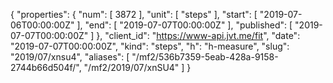 {
  "properties": {
    "num": [
      3872
    ],
    "unit": [
      "steps"
    ],
    "start": [
      "2019-07-06T00:00:00Z"
    ],
    "end": [
      "2019-07-07T00:00:00Z"
    ],
    "published": [
      "2019-07-07T00:00:00Z"
    ]
  },
  "client_id": "https://www-api.jvt.me/fit",
  "date": "2019-07-07T00:00:00Z",
  "kind": "steps",
  "h": "h-measure",
  "slug": "2019/07/xnsu4",
  "aliases": [
    "/mf2/536b7359-5eab-428a-9158-2744b66d504f/",
    "/mf2/2019/07/xnSU4"
  ]
}
